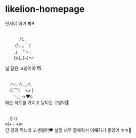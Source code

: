 # likelion-homepage

민서야 이거 봐!!<br><br>

　　　 /1、<br> 
　　 (°､ ｡｀ﾌ <br>
　　 ｣　 "ヽ <br>
　　()ιし(~)～<br>

널 닮은 고양이야 😻 <br><br>

　〃∩ ∧＿∧<br>
　⊂⌒(　･ω･)<br>
　　＼_ っ♥c<br>
얘는 하트를 가지고 날아온 고양이💌<br><br>

　/) /) <br>
ฅ(• - •)ฅ<br>
긴 강의 찍느라 고생했어❤️ 설명 너무 잘해줘서 이해하기 좋았어 ㅎㅎ🐰

